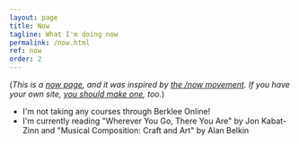 ```yaml
---
layout: page
title: Now
tagline: What I'm doing now
permalink: /now.html
ref: now
order: 2
---
```


(_This is a [now page](https://nownownow.com/about), and it was inspired by [the /now movement](https://sivers.org/nowff). If you have your own site, [you should make one](https://nownownow.com/about), too._)

- I'm not taking any courses through Berklee Online!
- I'm currently reading "Wherever You Go, There You Are" by Jon Kabat-Zinn and "Musical Composition: Craft and Art" by Alan Belkin
